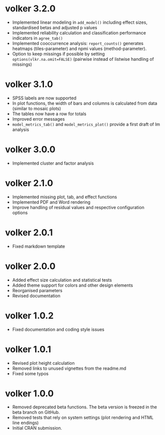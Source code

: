 # volker 3.2.0

* Implemented linear modeling in `add_model()`
  including effect sizes, standardised betas and  adjusted p values
* Implemented reliability calculation and classification performance indicators
  in `agree_tab()`
* Implemented cooccurrence analysis: `report_counts()` generates 
  heatmaps (tiles-parameter) and npmi values (method-parameter).
* Option to keep missings if possible by setting `options(vlkr.na.omit=FALSE)`
  (pairwise instead of listwise handling of missings)

# volker 3.1.0

* SPSS labels are now supported
* In plot functions, the width of bars and columns 
  is calculated from data (similar to mosaic plots)
* The tables now have a row for totals
* Improved error messages
* `model_metrics_tab()` and `model_metrics_plot()` 
  provide a first draft of lm analysis


# volker 3.0.0

* Implemented cluster and factor analysis

# volker 2.1.0

* Implemented missing plot, tab, and effect functions
* Implemented PDF and Word rendering
* Improve handling of residual values and respective configuration options

# volker 2.0.1
* Fixed markdown template

# volker 2.0.0

* Added effect size calculation and statistical tests
* Added theme support for colors and other design elements
* Reorganised parameters
* Revised documentation

# volker 1.0.2

* Fixed documentation and coding style issues

# volker 1.0.1

* Revised plot height calculation  
* Removed links to unused vignettes from the readme.md  
* Fixed some typos  

# volker 1.0.0

* Removed deprecated beta functions. The beta version is freezed in the beta branch on GitHub.
* Removed tests that rely on system settings (plot rendering and HTML line endings)
* Initial CRAN submission.
